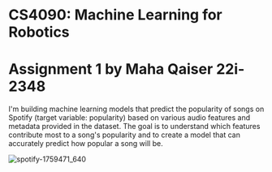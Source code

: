 # CS4090: Machine Learning for Robotics
# Assignment 1 by Maha Qaiser 22i-2348

I'm building machine learning models that predict the popularity of songs on Spotify (target variable: popularity) based on various audio features and metadata provided in the dataset. The goal is to understand which features contribute most to a song's popularity and to create a model that can accurately predict how popular a song will be.

![spotify-1759471_640](https://github.com/user-attachments/assets/c254c083-b897-485a-8983-c0018a941144)

